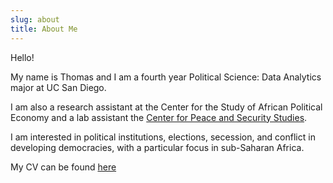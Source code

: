 ```yaml
---
slug: about
title: About Me
---
```


Hello! 

My name is Thomas and I am a fourth year Political Science: Data Analytics major at UC San Diego. 

I am also a research assistant at the Center for the Study of African Political Economy and a lab assistant the [Center for Peace and Security Studies](https://cpass.ucsd.edu/).

I am interested in political institutions, elections, secession, and conflict in developing democracies, with a particular focus in sub-Saharan Africa. 

My CV can be found [here]()